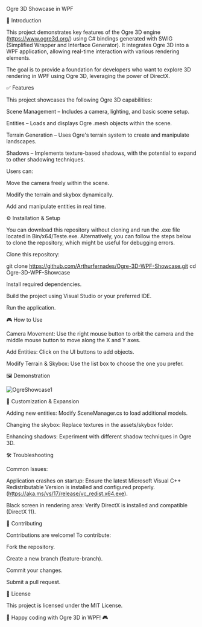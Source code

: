 Ogre 3D Showcase in WPF

📌 Introduction

This project demonstrates key features of the Ogre 3D engine (https://www.ogre3d.org/) using C# bindings generated with SWIG (Simplified Wrapper and Interface Generator). It integrates Ogre 3D into a WPF application, allowing real-time interaction with various rendering elements.

The goal is to provide a foundation for developers who want to explore 3D rendering in WPF using Ogre 3D, leveraging the power of DirectX.

✅ Features

This project showcases the following Ogre 3D capabilities:

Scene Management – Includes a camera, lighting, and basic scene setup.

Entities – Loads and displays Ogre .mesh objects within the scene.

Terrain Generation – Uses Ogre's terrain system to create and manipulate landscapes.

Shadows – Implements texture-based shadows, with the potential to expand to other shadowing techniques.

Users can:

Move the camera freely within the scene.

Modify the terrain and skybox dynamically.

Add and manipulate entities in real time.

⚙️ Installation & Setup

You can download this repository without cloning and run the .exe file located in Bin/x64/Teste.exe. Alternatively, you can follow the steps below to clone the repository, which might be useful for debugging errors.

Clone this repository:

git clone https://github.com/Arthurfernades/Ogre-3D-WPF-Showcase.git
cd Ogre-3D-WPF-Showcase

Install required dependencies.

Build the project using Visual Studio or your preferred IDE.

Run the application.

🎮 How to Use

Camera Movement: Use the right mouse button to orbit the camera and the middle mouse button to move along the X and Y axes.

Add Entities: Click on the UI buttons to add objects.

Modify Terrain & Skybox: Use the list box to choose the one you prefer.

🖼️ Demonstration

![OgreShowcase1](https://github.com/user-attachments/assets/26cd8ebc-c63e-45f0-bd37-646c24e81f8f)

🚀 Customization & Expansion

Adding new entities: Modify SceneManager.cs to load additional models.

Changing the skybox: Replace textures in the assets/skybox folder.

Enhancing shadows: Experiment with different shadow techniques in Ogre 3D.

🛠️ Troubleshooting

Common Issues:

Application crashes on startup: Ensure the latest Microsoft Visual C++ Redistributable Version is installed and configured properly. (https://aka.ms/vs/17/release/vc_redist.x64.exe).

Black screen in rendering area: Verify DirectX is installed and compatible (DirectX 11).

🤝 Contributing

Contributions are welcome! To contribute:

Fork the repository.

Create a new branch (feature-branch).

Commit your changes.

Submit a pull request.

📜 License

This project is licensed under the MIT License.

🚀 Happy coding with Ogre 3D in WPF! 🎮
